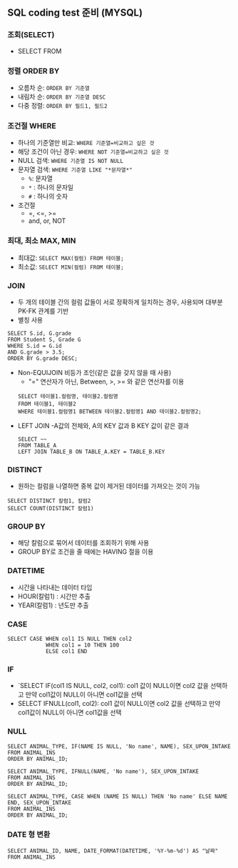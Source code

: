 ## SQL coding test 준비 (MYSQL)

### 조회(SELECT)
- SELECT FROM

### 정렬 ORDER BY
- 오름차 순: `ORDER BY 기준열`
- 내림차 순: `ORDER BY 기준열 DESC`
- 다중 정렬: `ORDER BY 필드1, 필드2`

### 조건절 WHERE
- 하나의 기준열만 비교: `WHERE 기준열=비교하고 싶은 것`
- 해당 조건이 아닌 경우: `WHERE NOT 기준열=비교하고 싶은 것`
- NULL 검색: `WHERE 기준열 IS NOT NULL`
- 문자열 검색: `WHERE 기준열 LIKE "*문자열*"`
    - `%`: 문자열
    - `*` : 하나의 문자일
    - `#` : 하나의 숫자
- 조건절
    - =, <=, >=
    - and, or, NOT

### 최대, 최소 MAX, MIN
- 최대값: `SELECT MAX(컬럼) FROM 테이블;`
- 최소값: `SELECT MIN(컬럼) FROM 테이블;`

### JOIN
- 두 개의 테이블 간의 컬럼 값들이 서로 정확하게 일치하는 경우, 사용되며 대부분 PK-FK 관계를 기반
- 별칭 사용
```
SELECT S.id, G.grade
FROM Student S, Grade G         
WHERE S.id = G.id
AND G.grade > 3.5;
ORDER BY G.grade DESC;
```
- Non-EQUIJOIN 비등가 조인(같은 값을 갖지 않을 때 사용)
    - "=" 연산자가 아닌, Between, >, >= 와 같은 연산자를 이용
    ```
    SELECT 테이블1.컬럼명, 테이블2.컬럼명
    FROM 테이블1, 테이블2
    WHERE 테이블1.컬럼명1 BETWEEN 테이블2.컬럼명1 AND 테이블2.컬럼명2;
    ```
- LEFT JOIN
    -A값의 전체와, A의 KEY 값과 B KEY 값이 같은 결과
    ```
    SELECT ~~
    FROM TABLE_A
    LEFT JOIN TABLE_B ON TABLE_A.KEY = TABLE_B.KEY
    ```

### DISTINCT
- 원하는 컬럼을 나열하면 중복 값이 제거된 데이터를 가져오는 것이 가능
```
SELECT DISTINCT 칼럼1, 칼럼2
SELECT COUNT(DISTINCT 칼럼1)
```

### GROUP BY
- 해당 칼럼으로 묶어서 데이터를 조회하기 위해 사용
- GROUP BY로 조건을 줄 때에는 HAVING 절을 이용

### DATETIME
- 시간을 나타내는 데이터 타입
- HOUR(칼럼1) : 시간만 추출
- YEAR(칼럼1) : 년도만 추출

### CASE
```
SELECT CASE WHEN col1 IS NULL THEN col2 
            WHEN col1 = 10 THEN 100 
            ELSE col1 END
```

### IF
- `SELECT IF(col1 IS NULL, col2, col1): col1 값이 NULL이면 col2 값을 선택하고 만약 col1값이 NULL이 아니면 col1값을 선택
- SELECT IFNULL(col1, col2): col1 값이 NULL이면 col2 값을 선택하고 만약 col1값이 NULL이 아니면 col1값을 선택

### NULL
```
SELECT ANIMAL_TYPE, IF(NAME IS NULL, 'No name', NAME), SEX_UPON_INTAKE
FROM ANIMAL_INS
ORDER BY ANIMAL_ID;

SELECT ANIMAL_TYPE, IFNULL(NAME, 'No name'), SEX_UPON_INTAKE
FROM ANIMAL_INS
ORDER BY ANIMAL_ID;

SELECT ANIMAL_TYPE, CASE WHEN (NAME IS NULL) THEN 'No name' ELSE NAME END, SEX_UPON_INTAKE
FROM ANIMAL_INS
ORDER BY ANIMAL_ID;
```

### DATE 형 변환
```
SELECT ANIMAL_ID, NAME, DATE_FORMAT(DATETIME, '%Y-%m-%d') AS "날짜" 
FROM ANIMAL_INS
```